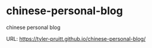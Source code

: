 # chinese-personal-blog
chinese personal blog

URL: https://tyler-pruitt.github.io/chinese-personal-blog/
